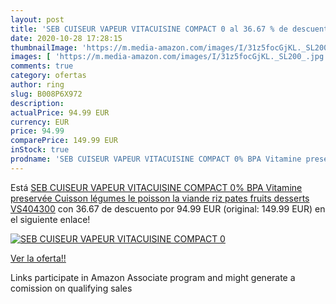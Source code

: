 ```yaml
---
layout: post
title: 'SEB CUISEUR VAPEUR VITACUISINE COMPACT 0 al 36.67 % de descuento'
date: 2020-10-28 17:28:15
thumbnailImage: 'https://m.media-amazon.com/images/I/31z5focGjKL._SL200_.jpg'
images: [ 'https://m.media-amazon.com/images/I/31z5focGjKL._SL200_.jpg' ]
comments: true
category: ofertas
author: ring
slug: B008P6X972
description:
actualPrice: 94.99 EUR
currency: EUR
price: 94.99
comparePrice: 149.99 EUR
inStock: true
prodname: 'SEB CUISEUR VAPEUR VITACUISINE COMPACT 0% BPA Vitamine preservée Cuisson légumes  le poisson  la viande  riz  pates  fruits  desserts VS404300'
---
```


Está [SEB CUISEUR VAPEUR VITACUISINE COMPACT 0% BPA Vitamine preservée Cuisson légumes  le poisson  la viande  riz  pates  fruits  desserts VS404300](https://www.amazon.fr/dp/B008P6X972/?tag=tolees0d-21) con 36.67 de descuento por 94.99 EUR (original: 149.99 EUR) en el siguiente enlace!

[![SEB CUISEUR VAPEUR VITACUISINE COMPACT 0](https://m.media-amazon.com/images/I/31z5focGjKL._SL200_.jpg)](https://www.amazon.fr/dp/B008P6X972/?tag=tolees0d-21)

[Ver la oferta!!](https://www.amazon.fr/dp/B008P6X972/?tag=tolees0d-21)

Links participate in Amazon Associate program and might generate a comission on qualifying sales


